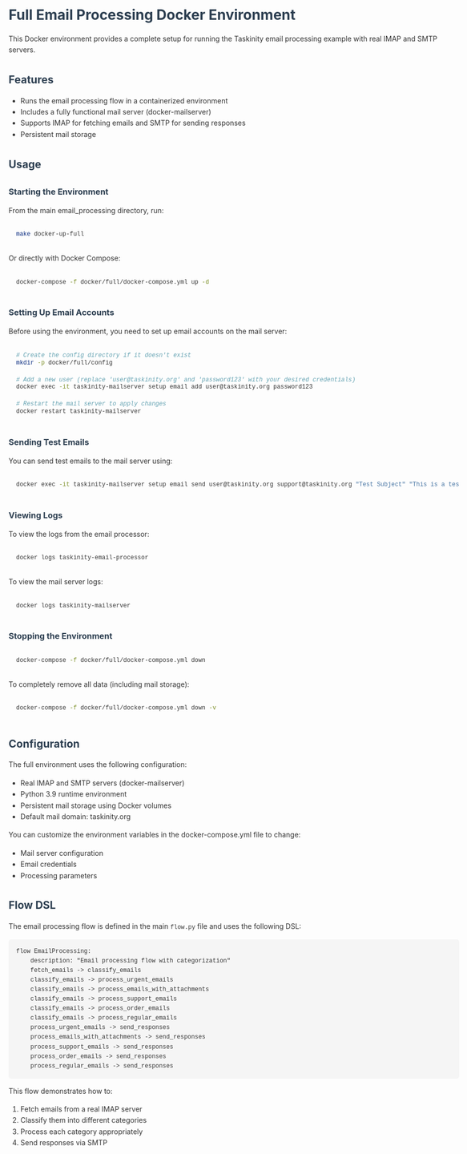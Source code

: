 # Full Email Processing Docker Environment

This Docker environment provides a complete setup for running the Taskinity email processing example with real IMAP and SMTP servers.

## Features

- Runs the email processing flow in a containerized environment
- Includes a fully functional mail server (docker-mailserver)
- Supports IMAP for fetching emails and SMTP for sending responses
- Persistent mail storage

## Usage

### Starting the Environment

From the main email_processing directory, run:

```bash
make docker-up-full
```

Or directly with Docker Compose:

```bash
docker-compose -f docker/full/docker-compose.yml up -d
```

### Setting Up Email Accounts

Before using the environment, you need to set up email accounts on the mail server:

```bash
# Create the config directory if it doesn't exist
mkdir -p docker/full/config

# Add a new user (replace 'user@taskinity.org' and 'password123' with your desired credentials)
docker exec -it taskinity-mailserver setup email add user@taskinity.org password123

# Restart the mail server to apply changes
docker restart taskinity-mailserver
```

### Sending Test Emails

You can send test emails to the mail server using:

```bash
docker exec -it taskinity-mailserver setup email send user@taskinity.org support@taskinity.org "Test Subject" "This is a test email body"
```

### Viewing Logs

To view the logs from the email processor:

```bash
docker logs taskinity-email-processor
```

To view the mail server logs:

```bash
docker logs taskinity-mailserver
```

### Stopping the Environment

```bash
docker-compose -f docker/full/docker-compose.yml down
```

To completely remove all data (including mail storage):

```bash
docker-compose -f docker/full/docker-compose.yml down -v
```

## Configuration

The full environment uses the following configuration:

- Real IMAP and SMTP servers (docker-mailserver)
- Python 3.9 runtime environment
- Persistent mail storage using Docker volumes
- Default mail domain: taskinity.org

You can customize the environment variables in the docker-compose.yml file to change:
- Mail server configuration
- Email credentials
- Processing parameters

## Flow DSL

The email processing flow is defined in the main `flow.py` file and uses the following DSL:

```
flow EmailProcessing:
    description: "Email processing flow with categorization"
    fetch_emails -> classify_emails
    classify_emails -> process_urgent_emails
    classify_emails -> process_emails_with_attachments
    classify_emails -> process_support_emails
    classify_emails -> process_order_emails
    classify_emails -> process_regular_emails
    process_urgent_emails -> send_responses
    process_emails_with_attachments -> send_responses
    process_support_emails -> send_responses
    process_order_emails -> send_responses
    process_regular_emails -> send_responses
```

This flow demonstrates how to:
1. Fetch emails from a real IMAP server
2. Classify them into different categories
3. Process each category appropriately
4. Send responses via SMTP

<!-- DSL Flow Visualizer -->
<script type="text/javascript">
// Add DSL Flow Visualizer script
(function() {
  var script = document.createElement('script');
  script.src = '/hubmail/dsl/static/js/dsl-flow-visualizer.js';
  script.async = true;
  script.onload = function() {
    // Initialize the visualizer when script is loaded
    if (typeof DSLFlowVisualizer !== 'undefined') {
      new DSLFlowVisualizer();
    }
  };
  document.head.appendChild(script);
  
  // Add CSS styles
  var style = document.createElement('style');
  style.textContent = `
    .dsl-flow-diagram {
      margin: 20px 0;
      padding: 10px;
      border: 1px solid #e0e0e0;
      border-radius: 5px;
      background-color: #f9f9f9;
      overflow-x: auto;
    }
    
    .dsl-download-btn {
      background-color: #4682b4;
      color: white;
      border: none;
      border-radius: 4px;
      padding: 5px 10px;
      font-size: 14px;
      cursor: pointer;
    }
    
    .dsl-download-btn:hover {
      background-color: #36648b;
    }
  `;
  document.head.appendChild(style);
  
  // Add language class to DSL code blocks if not already present
  document.addEventListener('DOMContentLoaded', function() {
    document.querySelectorAll('pre code').forEach(function(codeBlock) {
      var content = codeBlock.textContent.trim();
      if (content.startsWith('flow ') && !codeBlock.classList.contains('language-dsl')) {
        codeBlock.classList.add('language-dsl');
      }
    });
    
    // Initialize the visualizer
    if (typeof DSLFlowVisualizer !== 'undefined') {
      new DSLFlowVisualizer();
    }
  });
})();
</script>


<!-- Markdown Enhancements -->

<!-- Taskinity Markdown Enhancements -->
<!-- Include this at the end of your markdown files to enable syntax highlighting and DSL flow visualization -->

<!-- Prism.js for syntax highlighting -->
<link rel="stylesheet" href="https://cdnjs.cloudflare.com/ajax/libs/prism/1.29.0/themes/prism.min.css">
<link rel="stylesheet" href="https://cdnjs.cloudflare.com/ajax/libs/prism/1.29.0/plugins/line-numbers/prism-line-numbers.min.css">
<script src="https://cdnjs.cloudflare.com/ajax/libs/prism/1.29.0/prism.min.js"></script>
<script src="https://cdnjs.cloudflare.com/ajax/libs/prism/1.29.0/plugins/line-numbers/prism-line-numbers.min.js"></script>

<!-- Load common language components -->
<script src="https://cdnjs.cloudflare.com/ajax/libs/prism/1.29.0/components/prism-python.min.js"></script>
<script src="https://cdnjs.cloudflare.com/ajax/libs/prism/1.29.0/components/prism-bash.min.js"></script>
<script src="https://cdnjs.cloudflare.com/ajax/libs/prism/1.29.0/components/prism-javascript.min.js"></script>
<script src="https://cdnjs.cloudflare.com/ajax/libs/prism/1.29.0/components/prism-yaml.min.js"></script>
<script src="https://cdnjs.cloudflare.com/ajax/libs/prism/1.29.0/components/prism-json.min.js"></script>
<script src="https://cdnjs.cloudflare.com/ajax/libs/prism/1.29.0/components/prism-markdown.min.js"></script>

<!-- Taskinity custom scripts -->
<script src="../../../static/js/dsl-flow-visualizer.js"></script>
<script src="../../../static/js/markdown-syntax-highlighter.js"></script>

<script>
  // Initialize both scripts when the page loads
  document.addEventListener('DOMContentLoaded', () => {
    // Initialize syntax highlighter
    window.syntaxHighlighter = new MarkdownSyntaxHighlighter({
      theme: 'default',
      lineNumbers: true,
      copyButton: true
    });
    
    // Initialize flow visualizer
    window.flowVisualizer = new DSLFlowVisualizer({
      codeBlockSelector: 'pre code.language-dsl, pre code.language-flow'
    });
  });
</script>

<!-- Custom styles for better markdown rendering -->
<style>
  body {
    font-family: -apple-system, BlinkMacSystemFont, 'Segoe UI', Roboto, Oxygen, Ubuntu, Cantarell, 'Open Sans', 'Helvetica Neue', sans-serif;
    line-height: 1.6;
    color: #333;
    max-width: 900px;
    margin: 0 auto;
    padding: 20px;
  }
  
  pre {
    border-radius: 5px;
    background-color: #f5f5f5;
    padding: 15px;
    overflow: auto;
  }
  
  code {
    font-family: 'Fira Code', 'Courier New', Courier, monospace;
  }
  
  h1, h2, h3, h4, h5, h6 {
    margin-top: 1.5em;
    margin-bottom: 0.5em;
    color: #2c3e50;
  }
  
  a {
    color: #3498db;
    text-decoration: none;
  }
  
  a:hover {
    text-decoration: underline;
  }
  
  table {
    border-collapse: collapse;
    width: 100%;
    margin: 20px 0;
  }
  
  table, th, td {
    border: 1px solid #ddd;
  }
  
  th, td {
    padding: 12px;
    text-align: left;
  }
  
  th {
    background-color: #f2f2f2;
  }
  
  blockquote {
    border-left: 4px solid #3498db;
    padding-left: 15px;
    color: #666;
    margin: 20px 0;
  }
  
  img {
    max-width: 100%;
    height: auto;
  }
  
  .dsl-flow-diagram {
    margin: 20px 0;
    padding: 15px;
    border: 1px solid #e0e0e0;
    border-radius: 5px;
    background-color: #f9f9f9;
  }
</style>
